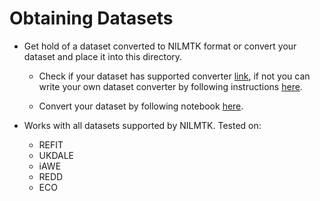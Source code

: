 # Obtaining Datasets

* Get hold of a dataset converted to NILMTK format or convert your dataset and place it into this directory.

    * Check if your dataset has supported converter [link](https://github.com/nilmtk/nilmtk/blob/master/docs/source/nilmtk.dataset_converters.rst), if not you can write your own dataset converter by following instructions [here](https://github.com/nilmtk/nilmtk/blob/master/docs/manual/development_guide/writing_a_dataset_converter.md).

    * Convert your dataset by following notebook [here](https://github.com/nilmtk/nilmtk/blob/master/docs/manual/user_guide/data.ipynb).

* Works with all datasets supported by NILMTK. Tested on:

    * REFIT
    * UKDALE
    * iAWE
    * REDD
    * ECO  